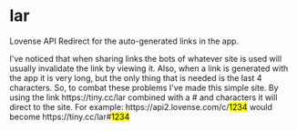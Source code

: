 # lar
Lovense API Redirect for the auto-generated links in the app.

<p>I've noticed that when sharing links the bots of whatever site is used will usually invalidate the link by viewing it. Also, when a link is generated with the app it is very long, but the only thing that is needed is the last 4 characters. So, to combat these problems I've made this simple site. By using the link https://tiny.cc/lar combined with a # and characters it will direct to the site. For example: https://api2.lovense.com/c/<mark>1234</mark> would become https://tiny.cc/lar#<mark>1234</mark></p>
